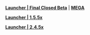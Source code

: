 **[Launcher | Final Closed Beta](https://autopatchcnws.yuanshen.com/client_app/YuanShen_Launcher0702.exe)** | **[MEGA](https://mega.nz/file/LVFBVKBC#II_-y_fchbrnRiQdKlqNDO9duf9K4HT0f6msy3B6hyc)**

**[Launcher | 1.5.5x](https://autopatchcnws.yuanshen.com/client_app/launcher/20210428_ee2cb3e5c6b0bb55/yuanshen_setup_mihoyo_20210415151425.exe)**

**[Launcher | 2.4.5x](https://autopatchcnws.yuanshen.com/client_app/download/beta_launcher/20220103113657_LpravAF1WwODeiiD/YuanShen.exe)**
